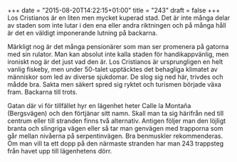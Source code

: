 +++
date = "2015-08-20T14:22:15+01:00"
title = "243"
draft = false
+++
Los Cristianos är en liten men mycket kuperad stad. Det är inte många delar av staden som inte lutar i den ena eller andra riktningen och på många håll är det en väldigt imponerande lutning på backarna.

Märkligt nog är det många pensionärer som man ser promenera på gatorna med sin rulator. Man kan absolut inte kalla staden för handikappvänlig, men ironiskt nog är det just vad den är. Los Cristianos är ursprungligen en helt vanlig fiskeby, men under 50-talet upptäcktes det behagliga klimatet av människor som led av diverse sjukdomar. De slog sig ned här, trivdes och mådde bra. Sakta men säkert spred sig ryktet och turismen började växa fram. Backarna till trots.

Gatan där vi för tillfället hyr en lägenhet heter Calle la Montaña (Bergsvägen) och den förtjänar sitt namn. Skall man ta sig härifrån ned till centrum eller till stranden finns två alternativ. Antigen följer man den löjligt branta och slingriga vägen eller så tar man genvägen med trapporna som går mellan nivåerna på serpentinvägen. Bra benmuskler rekommenderas. Om man vill ta ett dopp på den närmaste stranden har man 243 trappsteg från havet upp till lägenhetens dörr.



